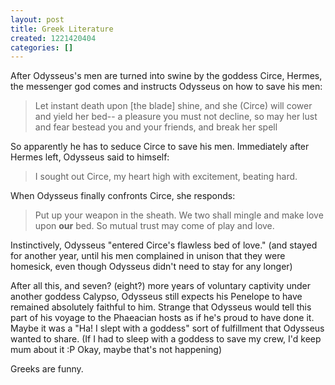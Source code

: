 ```yaml
---
layout: post
title: Greek Literature
created: 1221420404
categories: []
---
```

After Odysseus's men are turned into swine by the goddess Circe, Hermes, the messenger god comes and instructs Odysseus on how to save his men:
<blockquote>Let instant death upon [the blade] shine,
and she (Circe) will cower and yield her bed--
a pleasure you must not decline,
so may her lust and fear bestead
you and your friends, and break her spell</blockquote>
So apparently he has to seduce Circe to save his men. Immediately after Hermes left, Odysseus said to himself:
<blockquote>I sought out Circe,
my heart high with excitement, beating hard.</blockquote>
When Odysseus finally confronts Circe, she responds:
<blockquote>Put up your weapon in the sheath. We two shall mingle and make love upon <strong>our</strong> bed. So mutual trust may come of play and love.</blockquote>
Instinctively, Odysseus "entered Circe's flawless bed of love." (and stayed for another year, until his men complained in unison that they were homesick, even though Odysseus didn't need to stay for any longer)

After all this, and seven? (eight?) more years of voluntary captivity under another goddess Calypso, Odysseus still expects his Penelope to have remained absolutely faithful to him. Strange that Odysseus would tell this part of his voyage to the Phaeacian hosts as if he's proud to have done it. Maybe it was a "Ha! I slept with a goddess" sort of fulfillment that Odysseus wanted to share. (If I had to sleep with a goddess to save my crew, I'd keep mum about it :P Okay, maybe that's not happening)

Greeks are funny.
